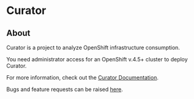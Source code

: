 # **Curator**

## About
Curator is a project to analyze OpenShift infrastructure consumption.

You need administrator access for an OpenShift v.4.5+ cluster to deploy Curator. 

For more information, check out the [Curator Documentation](https://curator-doc.readthedocs.io/en/latest/).

Bugs and feature requests can be raised [here](https://github.com/operate-first/curator/issues).
